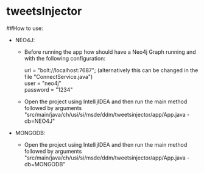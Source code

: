 # tweetsInjector

##How to use:
- NEO4J:
    - Before running the app how should have a Neo4j Graph running and with the following configuration:
    
        url = "bolt://localhost:7687"; (alternatively this can be changed in the file "ConnectService.java")   
        user = "neo4j"   
        password = "1234"   
    
    - Open the project using IntellijIDEA and then run the main method followed by arguments
        "src/main/java/ch/usi/si/msde/ddm/tweetsinjector/app/App.java -db=NEO4J"  

- MONGODB:
    
     - Open the project using IntellijIDEA and then run the main method followed by arguments
        "src/main/java/ch/usi/si/msde/ddm/tweetsinjector/app/App.java -db=MONGODB"  
